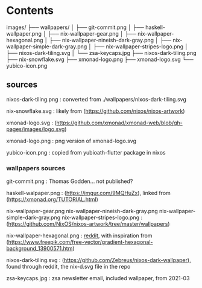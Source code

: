 # Contents
images/
├── wallpapers/
│   ├── git-commit.png
│   ├── haskell-wallpaper.png
│   ├── nix-wallpaper-gear.png
│   ├── nix-wallpaper-hexagonal.png
│   ├── nix-wallpaper-nineish-dark-gray.png
│   ├── nix-wallpaper-simple-dark-gray.png
│   ├── nix-wallpaper-stripes-logo.png
│   ├── nixos-dark-tiling.svg
│   └── zsa-keycaps.jpg
├── nixos-dark-tiling.png
├── nix-snowflake.svg
├── xmonad-logo.png
├── xmonad-logo.svg
└── yubico-icon.png

## sources
nixos-dark-tiling.png
: converted from ./wallpapers/nixos-dark-tiling.svg

nix-snowflake.svg
: likely from (https://github.com/nixos/nixos-artwork)

xmonad-logo.svg 
: (https://github.com/xmonad/xmonad-web/blob/gh-pages/images/logo.svg)

xmonad-logo.png
: png version of xmonad-logo.svg

yubico-icon.png
: copied from yubioath-flutter package in nixos

### wallpapers sources
git-commit.png
: Thomas Godden... not published?

haskell-walpaper.png
: (https://imgur.com/9MQHuZx), linked from (https://xmonad.org/TUTORIAL.html)

nix-wallpaper-gear.png nix-wallpaper-nineish-dark-gray.png
nix-wallpaper-simple-dark-gray.png nix-wallpaper-stripes-logo.png
: (https://github.com/NixOS/nixos-artwork/tree/master/wallpapers)

nix-wallpaper-hexagonal.png
: [reddit](https://www.reddit.com/r/NixOS/comments/1632nml/edited_this_into_a_nix_wallpaper_a_while_ago/?utm_source=share&utm_medium=web2x&context=3), with inspiration from (https://www.freepik.com/free-vector/gradient-hexagonal-background_13900571.htm)

nixos-dark-tiling.svg
: (https://github.com/Zebreus/nixos-dark-wallpaper), found through reddit, the nix-d.svg file in the repo

zsa-keycaps.jpg
: zsa newsletter email, included wallpaper, from 2021-03

